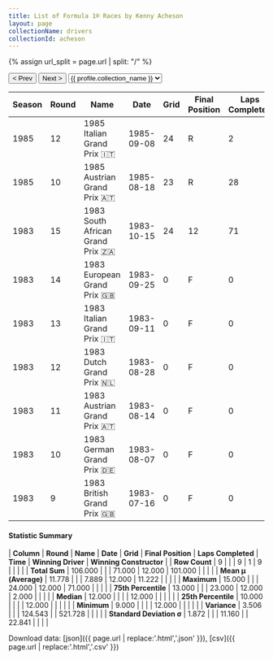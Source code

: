 ```yaml
---
title: List of Formula 1® Races by Kenny Acheson
layout: page
collectionName: drivers
collectionId: acheson
---
```


{% assign url_split = page.url | split: "/" %}
<div id="collection-navigation">
<button onclick="selector.options[selector.selectedIndex-1].value && (window.location = selector.options[selector.selectedIndex-1].value);">&lt; Prev</button>
<button onclick="selector.options[selector.selectedIndex+1].value && (window.location = selector.options[selector.selectedIndex+1].value);">Next &gt;</button>
<select id="selector" onchange="this.options[this.selectedIndex].value && (window.location = this.options[this.selectedIndex].value);">
  {% for collectionId in site.data[page.collectionName].refs %}
    {% if collectionId == page.collectionId %}
      {% assign selected = "selected" %}
    {% else %}
      {% assign selected = "" %}
    {% endif %}
    {% assign profile = site.data[page.collectionName][collectionId].profile %}
    <option value="/f1/{{ page.collectionName }}/{{ collectionId }}/{{ url_split[4] }}" {{ selected }}>{{ profile.collection_name }}</option>
  {% endfor %}
</select>
</div>

| Season | Round | Name | Date | Grid | Final Position | Laps Completed | Time | Winning Driver | Winning Constructor |
|--|--|--|--|--|--|--|--|--|--|
| 1985 | 12 | 1985 Italian Grand Prix 🇮🇹 | 1985-09-08 | 24 | R | 2 |   | Alain Prost 🇫🇷 | McLaren 🇬🇧 |
| 1985 | 10 | 1985 Austrian Grand Prix 🇦🇹 | 1985-08-18 | 23 | R | 28 |   | Alain Prost 🇫🇷 | McLaren 🇬🇧 |
| 1983 | 15 | 1983 South African Grand Prix 🇿🇦 | 1983-10-15 | 24 | 12 | 71 |   | Riccardo Patrese 🇮🇹 | Brabham 🇬🇧 |
| 1983 | 14 | 1983 European Grand Prix 🇬🇧 | 1983-09-25 | 0 | F | 0 |   | Nelson Piquet 🇧🇷 | Brabham 🇬🇧 |
| 1983 | 13 | 1983 Italian Grand Prix 🇮🇹 | 1983-09-11 | 0 | F | 0 |   | Nelson Piquet 🇧🇷 | Brabham 🇬🇧 |
| 1983 | 12 | 1983 Dutch Grand Prix 🇳🇱 | 1983-08-28 | 0 | F | 0 |   | René Arnoux 🇫🇷 | Ferrari 🇮🇹 |
| 1983 | 11 | 1983 Austrian Grand Prix 🇦🇹 | 1983-08-14 | 0 | F | 0 |   | Alain Prost 🇫🇷 | Renault 🇫🇷 |
| 1983 | 10 | 1983 German Grand Prix 🇩🇪 | 1983-08-07 | 0 | F | 0 |   | René Arnoux 🇫🇷 | Ferrari 🇮🇹 |
| 1983 | 9 | 1983 British Grand Prix 🇬🇧 | 1983-07-16 | 0 | F | 0 |   | Alain Prost 🇫🇷 | Renault 🇫🇷 |

#### Statistic Summary

| **Column** | **Round** | **Name** | **Date** | **Grid** | **Final Position** | **Laps Completed** | **Time** | **Winning Driver** | **Winning Constructor** |
| **Row Count** | 9 |  |  | 9 | 1 | 9 |  |  |  |
| **Total Sum** | 106.000 |  |  | 71.000 | 12.000 | 101.000 |  |  |  |
| **Mean μ (Average)** | 11.778 |  |  | 7.889 | 12.000 | 11.222 |  |  |  |
| **Maximum** | 15.000 |  |  | 24.000 | 12.000 | 71.000 |  |  |  |
| **75th Percentile** | 13.000 |  |  | 23.000 | 12.000 | 2.000 |  |  |  |
| **Median** | 12.000 |  |  |  | 12.000 |  |  |  |  |
| **25th Percentile** | 10.000 |  |  |  | 12.000 |  |  |  |  |
| **Minimum** | 9.000 |  |  |  | 12.000 |  |  |  |  |
| **Variance** | 3.506 |  |  | 124.543 |  | 521.728 |  |  |  |
| **Standard Deviation σ** | 1.872 |  |  | 11.160 |  | 22.841 |  |  |  |

Download data: [json]({{ page.url | replace:'.html','.json' }}), [csv]({{ page.url | replace:'.html','.csv' }})
